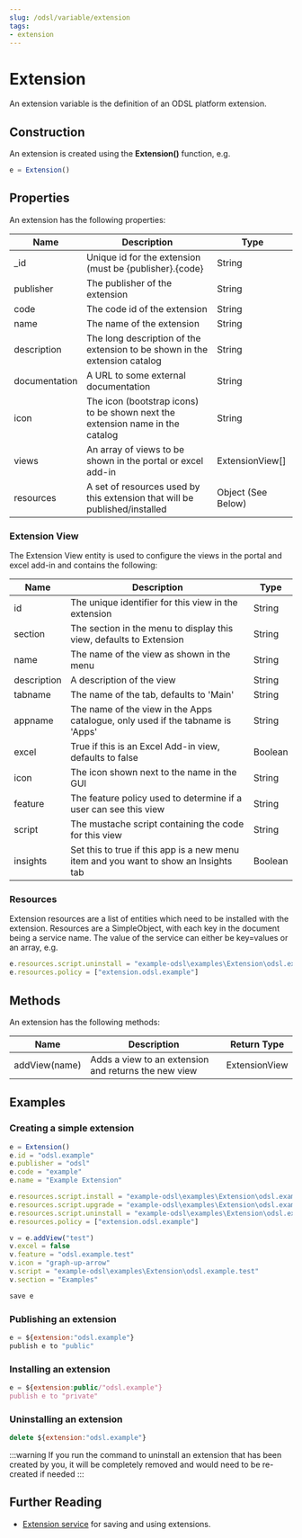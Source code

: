 ```yaml
---
slug: /odsl/variable/extension
tags:
- extension
---
```

# Extension

An extension variable is the definition of an ODSL platform extension.

## Construction
An extension is created using the **Extension()** function, e.g.

```js
e = Extension()
```

## Properties
An extension has the following properties:

|**Name**|**Description**|**Type**|
|-|-|-|
|_id|Unique id for the extension (must be \{publisher\}.\{code\}|String|
|publisher|The publisher of the extension|String|
|code|The code id of the extension|String|
|name|The name of the extension|String|
|description|The long description of the extension to be shown in the extension catalog|String|
|documentation|A URL to some external documentation|String|
|icon|The icon (bootstrap icons) to be shown next the extension name in the catalog|String|
|views|An array of views to be shown in the portal or excel add-in|ExtensionView[]|
|resources|A set of resources used by this extension that will be published/installed|Object (See Below)|

### Extension View

The Extension View entity is used to configure the views in the portal and excel add-in and contains the following:

|**Name**|**Description**|**Type**|
|-|-|-|
|id|The unique identifier for this view in the extension|String|
|section|The section in the menu to display this view, defaults to Extension|String|
|name|The name of the view as shown in the menu|String|
|description|A description of the view|String|
|tabname|The name of the tab, defaults to 'Main'|String|
|appname|The name of the view in the Apps catalogue, only used if the tabname is 'Apps'|String|
|excel|True if this is an Excel Add-in view, defaults to false|Boolean|
|icon|The icon shown next to the name in the GUI|String|
|feature|The feature policy used to determine if a user can see this view|String|
|script|The mustache script containing the code for this view|String|
|insights|Set this to true if this app is a new menu item and you want to show an Insights tab|Boolean|

### Resources

Extension resources are a list of entities which need to be installed with the extension.
Resources are a SimpleObject, with each key in the document being a service name.
The value of the service can either be key=values or an array, e.g.

```js
e.resources.script.uninstall = "example-odsl\examples\Extension\odsl.example.uninstall"
e.resources.policy = ["extension.odsl.example"]
```

## Methods
An extension has the following methods:

|**Name**|**Description**|**Return Type**|
|-|-|-|
|addView(name)|Adds a view to an extension and returns the new view|ExtensionView|

## Examples

### Creating a simple extension

```js
e = Extension()
e.id = "odsl.example"
e.publisher = "odsl"
e.code = "example"
e.name = "Example Extension"

e.resources.script.install = "example-odsl\examples\Extension\odsl.example.install"
e.resources.script.upgrade = "example-odsl\examples\Extension\odsl.example.upgrade"
e.resources.script.uninstall = "example-odsl\examples\Extension\odsl.example.uninstall"
e.resources.policy = ["extension.odsl.example"]

v = e.addView("test")
v.excel = false
v.feature = "odsl.example.test"
v.icon = "graph-up-arrow"
v.script = "example-odsl\examples\Extension\odsl.example.test"
v.section = "Examples"

save e
```

### Publishing an extension

```js
e = ${extension:"odsl.example"}
publish e to "public"
```


### Installing an extension

```js
e = ${extension:public/"odsl.example"}
publish e to "private"
```

### Uninstalling an extension

```js
delete ${extension:"odsl.example"}
```

:::warning
If you run the command to uninstall an extension that has been created by you, it will be completely removed and would need to be re-created if needed
:::

## Further Reading
* [Extension service](/docs/odsl/service/extension) for saving and using extensions.